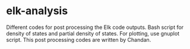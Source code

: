 # elk-analysis
Different codes for post processing the Elk code outputs. Bash script for density of states and partial density of states. For plotting, use gnuplot script. This post processing codes are written by Chandan.
